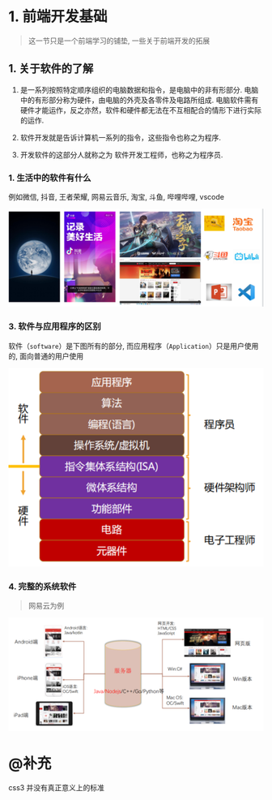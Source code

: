 # 1. 前端开发基础

> 这一节只是一个前端学习的铺垫,  一些关于前端开发的拓展

## 1. 关于软件的了解

1. 是一系列按照特定顺序组织的电脑数据和指令，是电脑中的非有形部分. 电脑中的有形部分称为硬件，由电脑的外壳及各零件及电路所组成. 电脑软件需有硬件才能运作，反之亦然，软件和硬件都无法在不互相配合的情形下进行实际的运作.

2. 软件开发就是告诉计算机一系列的指令，这些指令也称之为程序.

3. 开发软件的这部分人就称之为 软件开发工程师，也称之为程序员.

### 1. 生活中的软件有什么

例如微信,  抖音,  王者荣耀,  网易云音乐,  淘宝,  斗鱼,  哔哩哔哩,  vscode

![](.1-前端开发基础_images/cf848396.png)

### 3. 软件与应用程序的区别

软件（`software`）是下图所有的部分, 而应用程序（`Application`）只是用户使用的, 面向普通的用户使用

![](.1-前端开发基础_images/44805c97.png)

### 4. 完整的系统软件

> 网易云为例

![](.1-前端开发基础_images/41319107.png)

# @补充

css3 并没有真正意义上的标准
